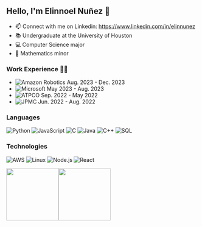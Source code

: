 ## Hello, I'm Elinnoel Nuñez 👋

- 📫 Connect with me on Linkedin: https://www.linkedin.com/in/elinnunez
- 📚 Undergraduate at the University of Houston
- 💻 Computer Science major
- 🧮 Mathematics minor

### Work Experience 👨‍💻
- ![Amazon Robotics](https://img.shields.io/badge/-Amazon_Robotics-000?style=for-the-badge&logo=amazon&logoColor=F90) Aug. 2023 - Dec. 2023 
- ![Microsoft](https://img.shields.io/badge/-Microsoft-000?style=for-the-badge&logo=microsoft&logoColor=5E5E5E) May 2023 - Aug. 2023
- ![ATPCO](https://img.shields.io/badge/-ATPCO-48d1cc?style=for-the-badge&logoColor=48d1cc) Sep. 2022 - May 2022 
- ![JPMC](https://img.shields.io/badge/-JPMC-000?style=for-the-badge&logo=chase&logoColor=117ACA) Jun. 2022 - Aug. 2022 

### Languages

![Python](https://img.shields.io/badge/-Python-000?&logo=Python)
![JavaScript](https://img.shields.io/badge/-JavaScript-000?&logo=JavaScript)
![C](https://img.shields.io/badge/-C-000?&logo=C)
![Java](https://img.shields.io/badge/-Java-000?&logo=Java&logoColor=007396)
![C++](https://img.shields.io/badge/-C++-000?&logo=c%2b%2b&logoColor=00599C)
![SQL](https://img.shields.io/badge/-SQL-000?&logo=MySQL)

### Technologies

![AWS](https://img.shields.io/badge/-AWS-000?&logo=Amazon-AWS&logoColor=F90)
![Linux](https://img.shields.io/badge/-Linux-000?&logo=Linux)
![Node.js](https://img.shields.io/badge/-Node.js-000?&logo=node.js)
![React](https://img.shields.io/badge/-React-000?&logo=React)
<!-- ![Docker](https://img.shields.io/badge/-Docker-000?&logo=Docker) -->
<!-- ![Kubernetes](https://img.shields.io/badge/-Kubernetes-000?&logo=Kubernetes) -->
<!-- ![Spring](https://img.shields.io/badge/-Spring-000?&logo=Spring) -->

<a href="https://elinnunez.github.io/Personal-Website/"><img height="137px" src="https://github-readme-stats.vercel.app/api?username=elinnunez&hide_title=true&hide_border=true&show_icons=true&include_all_commits=true&count_private=true&line_height=21&text_color=000&icon_color=000&bg_color=0,ea6161,ffc64d,fffc4d,52fa5a&theme=graywhite" /><!-- wi*quL3fcV --><img height="137px" src="https://github-readme-stats.vercel.app/api/top-langs/?username=elinnunez&hide=html&hide_title=true&hide_border=true&layout=compact&langs_count=6&exclude_repo=comp426,Redventures-Movie-Quotes&text_color=000&icon_color=fff&bg_color=0,52fa5a,4dfcff,c64dff&theme=graywhite" /></a>
